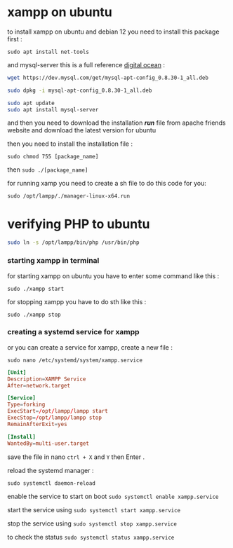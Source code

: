 # xampp on ubuntu

to install xampp on ubuntu and debian 12 you need to install this package first :

`sudo apt install net-tools`

and mysql-server this is a full reference [digital ocean](https://docs.vultr.com/how-to-install-mysql-on-debian-12) :

```bash
wget https://dev.mysql.com/get/mysql-apt-config_0.8.30-1_all.deb
```

```bash
sudo dpkg -i mysql-apt-config_0.8.30-1_all.deb
```

```bash
sudo apt update
sudo apt install mysql-server
```


and then you need to download the installation ***run*** file from apache friends website and download the latest version for ubuntu

then you need to install the installation file :

`sudo chmod 755 [package_name]`

then `sudo ./[package_name]`

for running xamp you need to create a sh file to do this code for you:

`sudo /opt/lampp/./manager-linux-x64.run`

# verifying PHP to ubuntu

```bash
sudo ln -s /opt/lampp/bin/php /usr/bin/php
```


### starting xampp in terminal

for starting xampp on ubuntu you have to enter some command like this :

`sudo ./xampp start`

for stopping xampp you have to do sth like this :

`sudo ./xampp stop`

### creating a systemd service for xampp

or you can create a service for xampp, create a new file :

`sudo nano /etc/systemd/system/xampp.service`

```conf
[Unit]
Description=XAMPP Service
After=network.target

[Service]
Type=forking
ExecStart=/opt/lampp/lampp start
ExecStop=/opt/lampp/lampp stop
RemainAfterExit=yes

[Install]
WantedBy=multi-user.target
```

save the file in nano `ctrl + X` and `Y` then Enter .

reload the systemd manager :

`sudo systemctl daemon-reload`

enable the service to start on boot `sudo systemctl enable xampp.service`

start the service using `sudo systemctl start xampp.service`

stop the service using `sudo systemctl stop xampp.service`

to check the status `sudo systemctl status xampp.service`